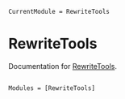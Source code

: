 ```@meta
CurrentModule = RewriteTools
```

# RewriteTools

Documentation for [RewriteTools](https://github.com/peterahrens/RewriteTools.jl).

```@index
```

```@autodocs
Modules = [RewriteTools]
```

